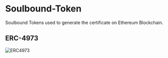 # Soulbound-Token
Soulbound Tokens used to generate the certificate on Ethereum Blockchain.
## ERC-4973
![ERC4973](https://github.com/jitendragangwar123/Soulbound-Token/assets/76531339/95f2bcb4-b68b-4cf1-a9fc-05944aed0e6a)
